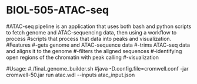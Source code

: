 # BIOL-505-ATAC-seq
#ATAC-seq pipeline is an application that uses both bash and python scripts to fetch genome and ATAC-sequencing data, then using a workflow to process #scripts that process that data into peaks and visualization. 
#Features
#-gets genome and ATAC-sequence data
#-trims ATAC-seq data and aligns it to the genome
#-filters the aligned sequences
#-identifying open regions of the chromatin with peak calling
#-visualization

#Usage:
#./final_genome_builder.sh
#java -D.config.file=cromwell.conf -jar cromwell-50.jar run atac.wdl --inputs atac_input.json
